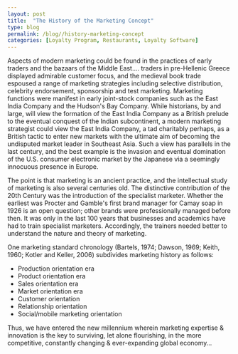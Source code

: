 ```yaml
---
layout: post
title:  "The History of the Marketing Concept"
type: blog
permalink: /blog//history-marketing-concept
categories: [Loyalty Program, Restaurants, Loyalty Software]
---
```


Aspects of modern marketing could be found in the practices of early traders and the bazaars of the Middle East…. traders in pre-Hellenic Greece displayed admirable customer focus, and the medieval book trade espoused a range of marketing strategies including selective distribution, celebrity endorsement, sponsorship and test marketing. Marketing functions were manifest in early joint-stock companies such as the East India Company and the Hudson's Bay Company. While historians, by and large, will view the formation of the East India Company as a British prelude to the eventual conquest of the Indian subcontinent, a modern marketing strategist could view the East India Company, a tad charitably perhaps, as a British tactic to enter new markets with the ultimate aim of becoming the undisputed market leader in Southeast Asia. Such a view has parallels in the last century, and the best example is the invasion and eventual domination of the U.S. consumer electronic market by the Japanese via a seemingly innocuous presence in Europe.

The point is that marketing is an ancient practice, and the intellectual study of marketing is also several centuries old. The distinctive contribution of the 20th Century was the introduction of the specialist marketer. Whether the earliest was Procter and Gamble's first brand manager for Camay soap in 1926 is an open question; other brands were professionally managed before then. It was only in the last 100 years that businesses and academics have had to train specialist marketers. Accordingly, the trainers needed better to understand the nature and theory of marketing.

One marketing standard chronology (Bartels, 1974; Dawson, 1969; Keith, 1960; Kotler and Keller, 2006) subdivides marketing history as follows:

* Production orientation era
* Product orientation era
* Sales orientation era
* Market orientation era
* Customer orientation
* Relationship orientation
* Social/mobile marketing orientation

Thus, we have entered the new millennium wherein marketing expertise & innovation is the key to surviving, let alone flourishing, in the more competitive, constantly changing & ever-expanding global economy…
